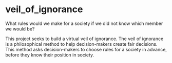 # veil_of_ignorance

What rules would we make for a society if we did not know which member we would be?

This project seeks to build a virtual veil of ignorance. The veil of ignorance is a philosophical method to help decision-makers create fair decisions. This method asks decision-makers to choose rules for a society in advance, before they know their position in society.

